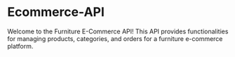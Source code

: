 # Ecommerce-API
Welcome to the Furniture E-Commerce API! This API provides functionalities for managing products, categories, and orders for a furniture e-commerce platform.
